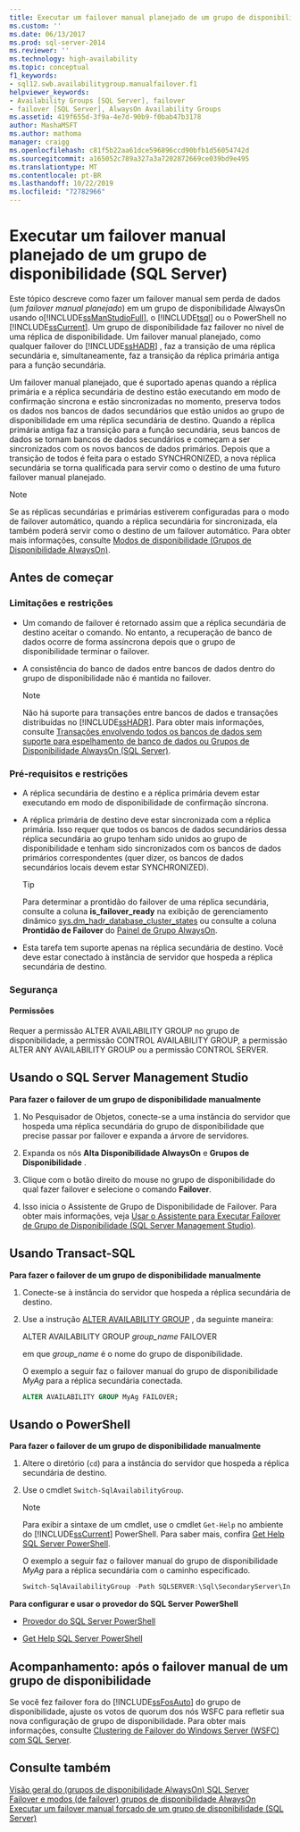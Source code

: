 ```yaml
---
title: Executar um failover manual planejado de um grupo de disponibilidade (SQL Server) | Microsoft Docs
ms.custom: ''
ms.date: 06/13/2017
ms.prod: sql-server-2014
ms.reviewer: ''
ms.technology: high-availability
ms.topic: conceptual
f1_keywords:
- sql12.swb.availabilitygroup.manualfailover.f1
helpviewer_keywords:
- Availability Groups [SQL Server], failover
- failover [SQL Server], AlwaysOn Availability Groups
ms.assetid: 419f655d-3f9a-4e7d-90b9-f0bab47b3178
author: MashaMSFT
ms.author: mathoma
manager: craigg
ms.openlocfilehash: c81f5b22aa61dce596896ccd90bfb1d56054742d
ms.sourcegitcommit: a165052c789a327a3a7202872669ce039bd9e495
ms.translationtype: MT
ms.contentlocale: pt-BR
ms.lasthandoff: 10/22/2019
ms.locfileid: "72782966"
---
```

# <a name="perform-a-planned-manual-failover-of-an-availability-group-sql-server"></a>Executar um failover manual planejado de um grupo de disponibilidade (SQL Server)
  Este tópico descreve como fazer um failover manual sem perda de dados (um *failover manual planejado*) em um grupo de disponibilidade AlwaysOn usando o[!INCLUDE[ssManStudioFull](../../../includes/ssmanstudiofull-md.md)], o [!INCLUDE[tsql](../../../includes/tsql-md.md)] ou o PowerShell no [!INCLUDE[ssCurrent](../../../includes/sscurrent-md.md)]. Um grupo de disponibilidade faz failover no nível de uma réplica de disponibilidade. Um failover manual planejado, como qualquer failover do [!INCLUDE[ssHADR](../../../includes/sshadr-md.md)] , faz a transição de uma réplica secundária e, simultaneamente, faz a transição da réplica primária antiga para a função secundária.  
  
 Um failover manual planejado, que é suportado apenas quando a réplica primária e a réplica secundária de destino estão executando em modo de confirmação síncrona e estão sincronizadas no momento, preserva todos os dados nos bancos de dados secundários que estão unidos ao grupo de disponibilidade em uma réplica secundária de destino. Quando a réplica primária antiga faz a transição para a função secundária, seus bancos de dados se tornam bancos de dados secundários e começam a ser sincronizados com os novos bancos de dados primários. Depois que a transição de todos é feita para o estado SYNCHRONIZED, a nova réplica secundária se torna qualificada para servir como o destino de uma futuro failover manual planejado.  
  
> [!NOTE]  
>  Se as réplicas secundárias e primárias estiverem configuradas para o modo de failover automático, quando a réplica secundária for sincronizada, ela também poderá servir como o destino de um failover automático. Para obter mais informações, consulte [Modos de disponibilidade &#40;Grupos de Disponibilidade AlwaysOn&#41;](availability-modes-always-on-availability-groups.md).  
  
  
##  <a name="BeforeYouBegin"></a> Antes de começar  
  
###  <a name="Restrictions"></a> Limitações e restrições  
  
-   Um comando de failover é retornado assim que a réplica secundária de destino aceitar o comando. No entanto, a recuperação de banco de dados ocorre de forma assíncrona depois que o grupo de disponibilidade terminar o failover.  
  
-   A consistência do banco de dados entre bancos de dados dentro do grupo de disponibilidade não é mantida no failover.  
  
    > [!NOTE]  
    >  Não há suporte para transações entre bancos de dados e transações distribuídas no [!INCLUDE[ssHADR](../../../includes/sshadr-md.md)]. Para obter mais informações, consulte [Transações envolvendo todos os bancos de dados sem suporte para espelhamento de banco de dados ou Grupos de Disponibilidade AlwaysOn &#40;SQL Server&#41;](transactions-always-on-availability-and-database-mirroring.md).  
  
###  <a name="Prerequisites"></a> Pré-requisitos e restrições  
  
-   A réplica secundária de destino e a réplica primária devem estar executando em modo de disponibilidade de confirmação síncrona.  
  
-   A réplica primária de destino deve estar sincronizada com a réplica primária. Isso requer que todos os bancos de dados secundários dessa réplica secundária ao grupo tenham sido unidos ao grupo de disponibilidade e tenham sido sincronizados com os bancos de dados primários correspondentes (quer dizer, os bancos de dados secundários locais devem estar SYNCHRONIZED).  
  
    > [!TIP]  
    >  Para determinar a prontidão do failover de uma réplica secundária, consulte a coluna **is_failover_ready** na exibição de gerenciamento dinâmico [sys.dm_hadr_database_cluster_states](/sql/relational-databases/system-dynamic-management-views/sys-dm-hadr-database-replica-cluster-states-transact-sql) ou consulte a coluna **Prontidão de Failover** do [Painel de Grupo AlwaysOn](use-the-always-on-dashboard-sql-server-management-studio.md).  
  
-   Esta tarefa tem suporte apenas na réplica secundária de destino. Você deve estar conectado à instância de servidor que hospeda a réplica secundária de destino.  
  
###  <a name="Security"></a> Segurança  
  
####  <a name="Permissions"></a> Permissões  
 Requer a permissão ALTER AVAILABILITY GROUP no grupo de disponibilidade, a permissão CONTROL AVAILABILITY GROUP, a permissão ALTER ANY AVAILABILITY GROUP ou a permissão CONTROL SERVER.  
  
##  <a name="SSMSProcedure"></a> Usando o SQL Server Management Studio  
 **Para fazer o failover de um grupo de disponibilidade manualmente**  
  
1.  No Pesquisador de Objetos, conecte-se a uma instância do servidor que hospeda uma réplica secundária do grupo de disponibilidade que precise passar por failover e expanda a árvore de servidores.  
  
2.  Expanda os nós **Alta Disponibilidade AlwaysOn** e **Grupos de Disponibilidade** .  
  
3.  Clique com o botão direito do mouse no grupo de disponibilidade do qual fazer failover e selecione o comando **Failover**.  
  
4.  Isso inicia o Assistente de Grupo de Disponibilidade de Failover. Para obter mais informações, veja [Usar o Assistente para Executar Failover de Grupo de Disponibilidade &#40;SQL Server Management Studio&#41;](use-the-fail-over-availability-group-wizard-sql-server-management-studio.md).  
  
##  <a name="TsqlProcedure"></a> Usando Transact-SQL  
 **Para fazer o failover de um grupo de disponibilidade manualmente**  
  
1.  Conecte-se à instância do servidor que hospeda a réplica secundária de destino.  
  
2.  Use a instrução [ALTER AVAILABILITY GROUP](/sql/t-sql/statements/alter-availability-group-transact-sql) , da seguinte maneira:  
  
     ALTER AVAILABILITY GROUP *group_name* FAILOVER  
  
     em que *group_name* é o nome do grupo de disponibilidade.  
  
     O exemplo a seguir faz o failover manual do grupo de disponibilidade *MyAg* para a réplica secundária conectada.  
  
    ```sql
    ALTER AVAILABILITY GROUP MyAg FAILOVER;  
    ```  
  
##  <a name="PowerShellProcedure"></a> Usando o PowerShell  
 **Para fazer o failover de um grupo de disponibilidade manualmente**  
  
1.  Altere o diretório (`cd`) para a instância do servidor que hospeda a réplica secundária de destino.  
  
2.  Use o cmdlet `Switch-SqlAvailabilityGroup`.  
  
    > [!NOTE]  
    >  Para exibir a sintaxe de um cmdlet, use o cmdlet `Get-Help` no ambiente do [!INCLUDE[ssCurrent](../../../includes/sscurrent-md.md)] PowerShell. Para saber mais, confira [Get Help SQL Server PowerShell](../../../powershell/sql-server-powershell.md).  
  
     O exemplo a seguir faz o failover manual do grupo de disponibilidade *MyAg* para a réplica secundária com o caminho especificado.  
  
    ```powershell
    Switch-SqlAvailabilityGroup -Path SQLSERVER:\Sql\SecondaryServer\InstanceName\AvailabilityGroups\MyAg  
    ```  
  
 **Para configurar e usar o provedor do SQL Server PowerShell**  
  
-   [Provedor do SQL Server PowerShell](../../../powershell/sql-server-powershell-provider.md)  
  
-   [Get Help SQL Server PowerShell](../../../powershell/sql-server-powershell.md)  
  
##  <a name="FollowUp"></a> Acompanhamento: após o failover manual de um grupo de disponibilidade  
 Se você fez failover fora do [!INCLUDE[ssFosAuto](../../../includes/ssfosauto-md.md)] do grupo de disponibilidade, ajuste os votos de quorum dos nós WSFC para refletir sua nova configuração de grupo de disponibilidade. Para obter mais informações, consulte [Clustering de Failover do Windows Server &#40;WSFC&#41; com SQL Server](../../../sql-server/failover-clusters/windows/windows-server-failover-clustering-wsfc-with-sql-server.md).  
  
## <a name="see-also"></a>Consulte também  
 [Visão geral do &#40;grupos de disponibilidade AlwaysOn&#41; SQL Server](overview-of-always-on-availability-groups-sql-server.md)   
 [Failover e modos &#40;de failover&#41; grupos de disponibilidade AlwaysOn](failover-and-failover-modes-always-on-availability-groups.md)   
 [Executar um failover manual forçado de um grupo de disponibilidade &#40;SQL Server&#41;](perform-a-forced-manual-failover-of-an-availability-group-sql-server.md)  
